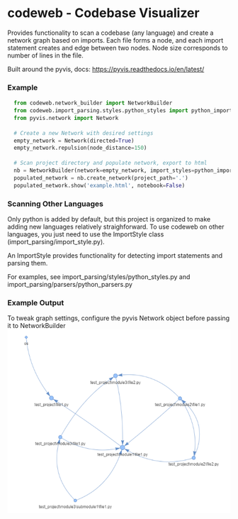 # codeweb - Codebase Visualizer

Provides functionality to scan a codebase (any language) and create a network
graph based on imports. Each file forms a node, and each import statement creates
and edge between two nodes. Node size corresponds to number of lines in the file.

Built around the pyvis, docs: https://pyvis.readthedocs.io/en/latest/

### Example
```python
  from codeweb.network_builder import NetworkBuilder
  from codeweb.import_parsing.styles.python_styles import python_import_styles
  from pyvis.network import Network

  # Create a new Network with desired settings
  empty_network = Network(directed=True)
  empty_network.repulsion(node_distance=150)

  # Scan project directory and populate network, export to html
  nb = NetworkBuilder(network=empty_network, import_styles=python_import_styles, ignore_external_imports=False)
  populated_network = nb.create_network(project_path='.')
  populated_network.show('example.html', notebook=False)
```

### Scanning Other Languages
Only python is added by default, but this project is organized to make adding new languages
relatively straighforward. To use codeweb on other languages, you just need to use the ImportStyle class (import_parsing/import_style.py).

An ImportStyle provides functionality for detecting import statements and parsing them. 

For examples, see import_parsing/styles/python_styles.py and import_parsing/parsers/python_parsers.py

### Example Output
To tweak graph settings, configure the pyvis Network object before passing it to NetworkBuilder
![image](https://github.com/tparker48/codeweb/blob/main/screenshot.PNG)
